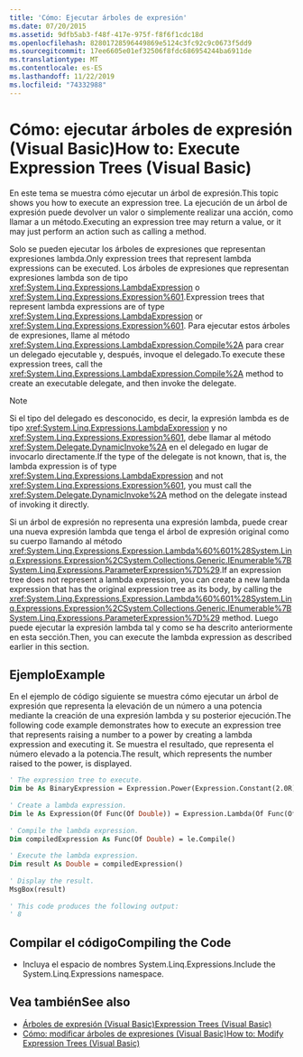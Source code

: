 ```yaml
---
title: 'Cómo: Ejecutar árboles de expresión'
ms.date: 07/20/2015
ms.assetid: 9dfb5ab3-f48f-417e-975f-f8f6f1cdc18d
ms.openlocfilehash: 82801728596449869e5124c3fc92c9c0673f5dd9
ms.sourcegitcommit: 17ee6605e01ef32506f8fdc686954244ba6911de
ms.translationtype: MT
ms.contentlocale: es-ES
ms.lasthandoff: 11/22/2019
ms.locfileid: "74332988"
---
```

# <a name="how-to-execute-expression-trees-visual-basic"></a><span data-ttu-id="99432-102">Cómo: ejecutar árboles de expresión (Visual Basic)</span><span class="sxs-lookup"><span data-stu-id="99432-102">How to: Execute Expression Trees (Visual Basic)</span></span>
<span data-ttu-id="99432-103">En este tema se muestra cómo ejecutar un árbol de expresión.</span><span class="sxs-lookup"><span data-stu-id="99432-103">This topic shows you how to execute an expression tree.</span></span> <span data-ttu-id="99432-104">La ejecución de un árbol de expresión puede devolver un valor o simplemente realizar una acción, como llamar a un método.</span><span class="sxs-lookup"><span data-stu-id="99432-104">Executing an expression tree may return a value, or it may just perform an action such as calling a method.</span></span>  
  
 <span data-ttu-id="99432-105">Solo se pueden ejecutar los árboles de expresiones que representan expresiones lambda.</span><span class="sxs-lookup"><span data-stu-id="99432-105">Only expression trees that represent lambda expressions can be executed.</span></span> <span data-ttu-id="99432-106">Los árboles de expresiones que representan expresiones lambda son de tipo <xref:System.Linq.Expressions.LambdaExpression> o <xref:System.Linq.Expressions.Expression%601>.</span><span class="sxs-lookup"><span data-stu-id="99432-106">Expression trees that represent lambda expressions are of type <xref:System.Linq.Expressions.LambdaExpression> or <xref:System.Linq.Expressions.Expression%601>.</span></span> <span data-ttu-id="99432-107">Para ejecutar estos árboles de expresiones, llame al método <xref:System.Linq.Expressions.LambdaExpression.Compile%2A> para crear un delegado ejecutable y, después, invoque el delegado.</span><span class="sxs-lookup"><span data-stu-id="99432-107">To execute these expression trees, call the <xref:System.Linq.Expressions.LambdaExpression.Compile%2A> method to create an executable delegate, and then invoke the delegate.</span></span>  
  
> [!NOTE]
> <span data-ttu-id="99432-108">Si el tipo del delegado es desconocido, es decir, la expresión lambda es de tipo <xref:System.Linq.Expressions.LambdaExpression> y no <xref:System.Linq.Expressions.Expression%601>, debe llamar al método <xref:System.Delegate.DynamicInvoke%2A> en el delegado en lugar de invocarlo directamente.</span><span class="sxs-lookup"><span data-stu-id="99432-108">If the type of the delegate is not known, that is, the lambda expression is of type <xref:System.Linq.Expressions.LambdaExpression> and not <xref:System.Linq.Expressions.Expression%601>, you must call the <xref:System.Delegate.DynamicInvoke%2A> method on the delegate instead of invoking it directly.</span></span>  
  
 <span data-ttu-id="99432-109">Si un árbol de expresión no representa una expresión lambda, puede crear una nueva expresión lambda que tenga el árbol de expresión original como su cuerpo llamando al método <xref:System.Linq.Expressions.Expression.Lambda%60%601%28System.Linq.Expressions.Expression%2CSystem.Collections.Generic.IEnumerable%7BSystem.Linq.Expressions.ParameterExpression%7D%29>.</span><span class="sxs-lookup"><span data-stu-id="99432-109">If an expression tree does not represent a lambda expression, you can create a new lambda expression that has the original expression tree as its body, by calling the <xref:System.Linq.Expressions.Expression.Lambda%60%601%28System.Linq.Expressions.Expression%2CSystem.Collections.Generic.IEnumerable%7BSystem.Linq.Expressions.ParameterExpression%7D%29> method.</span></span> <span data-ttu-id="99432-110">Luego puede ejecutar la expresión lambda tal y como se ha descrito anteriormente en esta sección.</span><span class="sxs-lookup"><span data-stu-id="99432-110">Then, you can execute the lambda expression as described earlier in this section.</span></span>  
  
## <a name="example"></a><span data-ttu-id="99432-111">Ejemplo</span><span class="sxs-lookup"><span data-stu-id="99432-111">Example</span></span>  
 <span data-ttu-id="99432-112">En el ejemplo de código siguiente se muestra cómo ejecutar un árbol de expresión que representa la elevación de un número a una potencia mediante la creación de una expresión lambda y su posterior ejecución.</span><span class="sxs-lookup"><span data-stu-id="99432-112">The following code example demonstrates how to execute an expression tree that represents raising a number to a power by creating a lambda expression and executing it.</span></span> <span data-ttu-id="99432-113">Se muestra el resultado, que representa el número elevado a la potencia.</span><span class="sxs-lookup"><span data-stu-id="99432-113">The result, which represents the number raised to the power, is displayed.</span></span>  
  
```vb  
' The expression tree to execute.  
Dim be As BinaryExpression = Expression.Power(Expression.Constant(2.0R), Expression.Constant(3.0R))  
  
' Create a lambda expression.  
Dim le As Expression(Of Func(Of Double)) = Expression.Lambda(Of Func(Of Double))(be)  
  
' Compile the lambda expression.  
Dim compiledExpression As Func(Of Double) = le.Compile()  
  
' Execute the lambda expression.  
Dim result As Double = compiledExpression()  
  
' Display the result.  
MsgBox(result)  
  
' This code produces the following output:  
' 8  
```  
  
## <a name="compiling-the-code"></a><span data-ttu-id="99432-114">Compilar el código</span><span class="sxs-lookup"><span data-stu-id="99432-114">Compiling the Code</span></span>  
  
- <span data-ttu-id="99432-115">Incluya el espacio de nombres System.Linq.Expressions.</span><span class="sxs-lookup"><span data-stu-id="99432-115">Include the System.Linq.Expressions namespace.</span></span>  
  
## <a name="see-also"></a><span data-ttu-id="99432-116">Vea también</span><span class="sxs-lookup"><span data-stu-id="99432-116">See also</span></span>

- [<span data-ttu-id="99432-117">Árboles de expresión (Visual Basic)</span><span class="sxs-lookup"><span data-stu-id="99432-117">Expression Trees (Visual Basic)</span></span>](../../../../visual-basic/programming-guide/concepts/expression-trees/index.md)
- [<span data-ttu-id="99432-118">Cómo: modificar árboles de expresiones (Visual Basic)</span><span class="sxs-lookup"><span data-stu-id="99432-118">How to: Modify Expression Trees (Visual Basic)</span></span>](../../../../visual-basic/programming-guide/concepts/expression-trees/how-to-modify-expression-trees.md)
